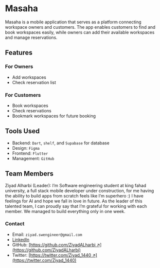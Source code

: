 <body> <h1>Masaha</h1> <p>Masaha is a mobile application that serves as a platform connecting workspace owners and customers. The app enables customers to find and book workspaces easily, while owners can add their available workspaces and manage reservations.</p>

<h2>Features</h2>
<h3>For Owners</h3>
<ul>
	<li>Add workspaces</li>
	<li>Check reservation list</li>
</ul>

<h3>For Customers</h3>
<ul>
	<li>Book workspaces</li>
	<li>Check reservations</li>
	<li>Bookmark workspaces for future booking</li>
</ul>

<h2>Tools Used</h2>
<ul>
	<li>Backend: <code>Dart</code>, <code>shelf</code>, and <code>Supabase</code> for database</li>
	<li>Design: <code>Figma</code></li>
	<li>Frontend: <code>Flutter</code></li>
	<li>Management: <code>GitHub</code></li>
</ul>

<h2>Team Members</h2>
<p>Ziyad Alharbi (Leader): I’m Software engineering student at king fahad university, a full stack mobile developer under construction, for me having the ability to build apps from scratch feels like I’m superhero :)
I have feelings for AI and hope we fall in love in future. As the leader of this talented team, I can proudly say that I’m grateful for working with each member. We managed to build everything only in one week.
</p>

<h3>Contact</h3>
<ul>
	<li>Email: <code>ziyad.swengineer@gmail.com</code></li>
	<li><a href="[https://www.linkedin.com/in/ziyad-alharbi-294059222/ ↗](https://www.linkedin.com/in/ziyad-alharbi-294059222/)">LinkedIn</a></li>
	<li>GitHub: <a href="[https://github.com/ZiyadALharbi ↗](https://github.com/ZiyadALharbi)">[https://github.com/ZiyadALharbi ↗](https://github.com/ZiyadALharbi)</a></li>
	<li>Twitter: <a href="[https://twitter.com/Ziyad_1440 ↗](https://twitter.com/Ziyad_1440)">[https://twitter.com/Ziyad_1440 ↗](https://twitter.com/Ziyad_1440)</a></li>
</ul>
